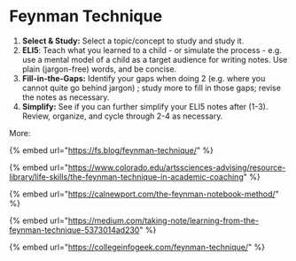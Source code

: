 # Feynman Technique



1. **Select & Study:** Select a topic/concept to study and study it.
2. **ELI5**: Teach what you learned to a child - or simulate the process - e.g. use a mental model of a child as a target audience for writing notes. Use plain (jargon-free) words, and be concise.&#x20;
3. **Fill-in-the-Gaps:** Identify your gaps when doing 2 (e.g. where you cannot quite go behind jargon) ; study more to fill in those gaps; revise the notes as necessary.
4. **Simplify:** See if you can further simplify your ELI5 notes after (1-3). Review, organize, and cycle through 2-4 as necessary. &#x20;

More:

{% embed url="https://fs.blog/feynman-technique/" %}

{% embed url="https://www.colorado.edu/artssciences-advising/resource-library/life-skills/the-feynman-technique-in-academic-coaching" %}

{% embed url="https://calnewport.com/the-feynman-notebook-method/" %}

{% embed url="https://medium.com/taking-note/learning-from-the-feynman-technique-5373014ad230" %}

{% embed url="https://collegeinfogeek.com/feynman-technique/" %}
